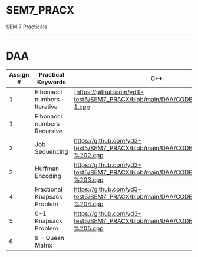 # SEM7_PRACX
SEM 7 Practicals

---
# DAA

| Assign # | Practical Keywords            | C++                                                                            | Python                                                                                |
|----------|-------------------------------|--------------------------------------------------------------------------------|---------------------------------------------------------------------------------------|
|     1    | Fibonacci numbers - Iterative | [https://github.com/yd3-test5/SEM7_PRACX/blob/main/DAA/CODEBASE/DAA%20-1.cpp    | https://github.com/yd3-test5/SEM7_PRACX/blob/main/DAA/CODEBASE/Fibonacci_Iterative.py](LINK) |
|     1    | Fibonacci numbers - Recursive |                                                                                | https://github.com/yd3-test5/SEM7_PRACX/blob/main/DAA/CODEBASE/Fibonacci_Recursive.py |
|     2    | Job Sequencing                | https://github.com/yd3-test5/SEM7_PRACX/blob/main/DAA/CODEBASE/DAA%20-%202.cpp | https://github.com/yd3-test5/SEM7_PRACX/blob/main/DAA/CODEBASE/Job_Seq.py             |
|     3    | Huffman Encoding              | https://github.com/yd3-test5/SEM7_PRACX/blob/main/DAA/CODEBASE/DAA%20-%203.cpp | https://github.com/yd3-test5/SEM7_PRACX/blob/main/DAA/CODEBASE/Huffman.py             |
|     4    | Fractional Knapsack Problem   | https://github.com/yd3-test5/SEM7_PRACX/blob/main/DAA/CODEBASE/DAA%20-%204.cpp | https://github.com/yd3-test5/SEM7_PRACX/blob/main/DAA/CODEBASE/Frac_Knapsack.py       |
|     5    | 0-1 Knapsack Problem          | https://github.com/yd3-test5/SEM7_PRACX/blob/main/DAA/CODEBASE/DAA%20-%205.cpp | https://github.com/yd3-test5/SEM7_PRACX/blob/main/DAA/CODEBASE/01_Knapsack.py         |
|     6    | 8 - Queen Matrix              |                                                                                | https://github.com/yd3-test5/SEM7_PRACX/blob/main/DAA/CODEBASE/8-Queen.py             |

